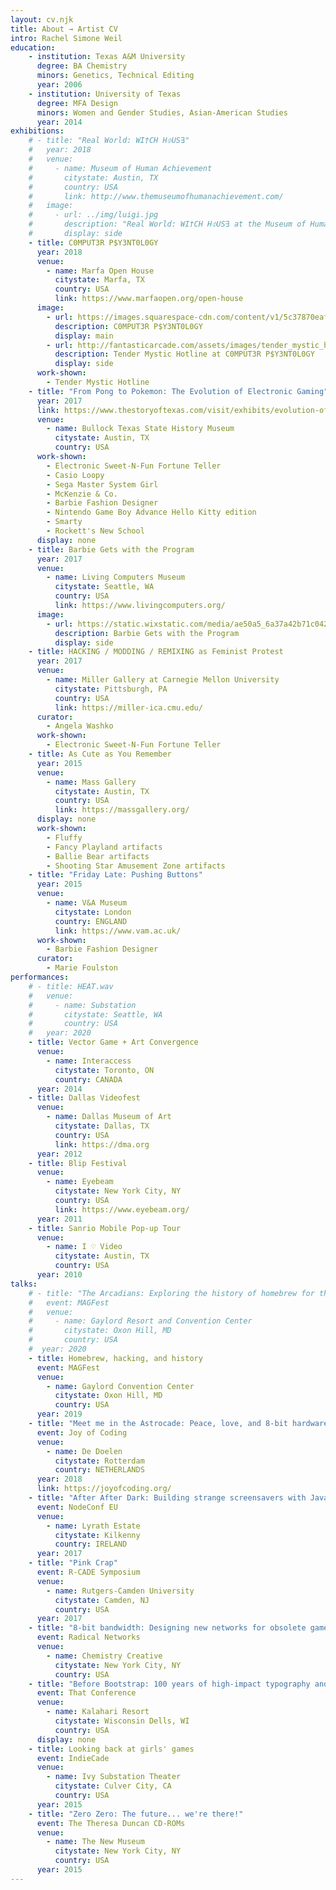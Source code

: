 ```yaml
---
layout: cv.njk
title: About → Artist CV
intro: Rachel Simone Weil
education:
    - institution: Texas A&M University
      degree: BA Chemistry
      minors: Genetics, Technical Editing
      year: 2006
    - institution: University of Texas
      degree: MFA Design
      minors: Women and Gender Studies, Asian-American Studies
      year: 2014
exhibitions:
    # - title: "Real World: WI†CH H⏀US∃"
    #   year: 2018
    #   venue: 
    #     - name: Museum of Human Achievement
    #       citystate: Austin, TX
    #       country: USA
    #       link: http://www.themuseumofhumanachievement.com/
    #   image: 
    #     - url: ../img/luigi.jpg
    #       description: "Real World: WI†CH H⏀US∃ at the Museum of Human Achievement in Austin, TX"
    #       display: side
    - title: C0MPUT3R P$Y3NT0L0GY
      year: 2018
      venue: 
        - name: Marfa Open House
          citystate: Marfa, TX
          country: USA
          link: https://www.marfaopen.org/open-house
      image:
        - url: https://images.squarespace-cdn.com/content/v1/5c37870eaf2096c14c30481c/1547243540761-YHO8J7D7K0NOZ8Z67TKM/ke17ZwdGBToddI8pDm48kFmfxoboNKufWj-55Bgmc-J7gQa3H78H3Y0txjaiv_0fDoOvxcdMmMKkDsyUqMSsMWxHk725yiiHCCLfrh8O1z4YTzHvnKhyp6Da-NYroOW3ZGjoBKy3azqku80C789l0iXS6XmVv7bUJ418E8Yoc1hjuviiiZmrL38w1ymUdqq4JaGeFUxjM-HeS7Oc-SSFcg/DSC_8399.JPG?format=2500w
          description: C0MPUT3R P$Y3NT0L0GY
          display: main
        - url: http://fantasticarcade.com/assets/images/tender_mystic_hotline.jpg
          description: Tender Mystic Hotline at C0MPUT3R P$Y3NT0L0GY
          display: side
      work-shown: 
        - Tender Mystic Hotline
    - title: "From Pong to Pokemon: The Evolution of Electronic Gaming"
      year: 2017
      link: https://www.thestoryoftexas.com/visit/exhibits/evolution-of-electronic-gaming
      venue: 
        - name: Bullock Texas State History Museum
          citystate: Austin, TX
          country: USA
      work-shown:
        - Electronic Sweet-N-Fun Fortune Teller
        - Casio Loopy
        - Sega Master System Girl
        - McKenzie & Co.
        - Barbie Fashion Designer
        - Nintendo Game Boy Advance Hello Kitty edition
        - Smarty
        - Rockett's New School
      display: none
    - title: Barbie Gets with the Program
      year: 2017
      venue: 
        - name: Living Computers Museum
          citystate: Seattle, WA
          country: USA
          link: https://www.livingcomputers.org/
      image:
        - url: https://static.wixstatic.com/media/ae50a5_6a37a42b71c0420088b3257c6e97453a~mv2_d_1800_1200_s_2.jpg/v1/fill/w_1287,h_858,al_c,q_85,usm_0.66_1.00_0.01/ae50a5_6a37a42b71c0420088b3257c6e97453a~mv2_d_1800_1200_s_2.webp
          description: Barbie Gets with the Program
          display: side
    - title: HACKING / MODDING / REMIXING as Feminist Protest
      year: 2017
      venue:
        - name: Miller Gallery at Carnegie Mellon University
          citystate: Pittsburgh, PA
          country: USA
          link: https://miller-ica.cmu.edu/
      curator:
        - Angela Washko
      work-shown:
        - Electronic Sweet-N-Fun Fortune Teller
    - title: As Cute as You Remember
      year: 2015
      venue:
        - name: Mass Gallery
          citystate: Austin, TX 
          country: USA
          link: https://massgallery.org/
      display: none
      work-shown:
        - Fluffy
        - Fancy Playland artifacts
        - Ballie Bear artifacts
        - Shooting Star Amusement Zone artifacts
    - title: "Friday Late: Pushing Buttons"
      year: 2015
      venue:
        - name: V&A Museum
          citystate: London
          country: ENGLAND
          link: https://www.vam.ac.uk/
      work-shown:
        - Barbie Fashion Designer
      curator:
        - Marie Foulston
performances:
    # - title: HEAT.wav
    #   venue:
    #     - name: Substation
    #       citystate: Seattle, WA
    #       country: USA
    #   year: 2020
    - title: Vector Game + Art Convergence
      venue:
        - name: Interaccess
          citystate: Toronto, ON
          country: CANADA
      year: 2014
    - title: Dallas Videofest
      venue: 
        - name: Dallas Museum of Art
          citystate: Dallas, TX
          country: USA
          link: https://dma.org
      year: 2012
    - title: Blip Festival
      venue:
        - name: Eyebeam
          citystate: New York City, NY
          country: USA
          link: https://www.eyebeam.org/
      year: 2011
    - title: Sanrio Mobile Pop-up Tour
      venue:
        - name: I ♡ Video
          citystate: Austin, TX
          country: USA
      year: 2010
talks:
    # - title: "The Arcadians: Exploring the history of homebrew for the Bally Astrocade"
    #   event: MAGFest
    #   venue:
    #     - name: Gaylord Resort and Convention Center
    #       citystate: Oxon Hill, MD 
    #       country: USA
    #  year: 2020
    - title: Homebrew, hacking, and history
      event: MAGFest
      venue:
        - name: Gaylord Convention Center
          citystate: Oxon Hill, MD 
          country: USA
      year: 2019
    - title: "Meet me in the Astrocade: Peace, love, and 8-bit hardware hacking"
      event: Joy of Coding
      venue:
        - name: De Doelen
          citystate: Rotterdam
          country: NETHERLANDS
      year: 2018
      link: https://joyofcoding.org/
    - title: "After After Dark: Building strange screensavers with Javascript"
      event: NodeConf EU
      venue:
        - name: Lyrath Estate
          citystate: Kilkenny
          country: IRELAND
      year: 2017
    - title: "Pink Crap"
      event: R-CADE Symposium
      venue:
        - name: Rutgers-Camden University
          citystate: Camden, NJ
          country: USA
      year: 2017
    - title: "8-bit bandwidth: Designing new networks for obsolete game consoles"
      event: Radical Networks
      venue: 
        - name: Chemistry Creative
          citystate: New York City, NY 
          country: USA
    - title: "Before Bootstrap: 100 years of high-impact typography and grid-based design"
      event: That Conference
      venue:
        - name: Kalahari Resort
          citystate: Wisconsin Dells, WI 
          country: USA
      display: none
    - title: Looking back at girls' games
      event: IndieCade
      venue:
        - name: Ivy Substation Theater
          citystate: Culver City, CA
          country: USA
      year: 2015
    - title: "Zero Zero: The future... we're there!"
      event: The Theresa Duncan CD-ROMs
      venue:
        - name: The New Museum
          citystate: New York City, NY 
          country: USA
      year: 2015
---
```

